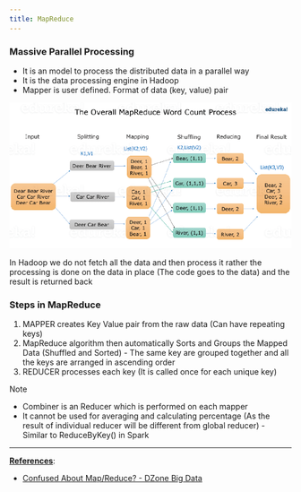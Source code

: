 ```yaml
---
title: MapReduce
---
```


### Massive Parallel Processing

* It is an model to process the distributed data in a parallel way
* It is the data processing engine in Hadoop
* Mapper is user defined. Format of data (key, value) pair

![Map Reduce Example|600](images/map-reduce-example.png)

In Hadoop we do not fetch all the data and then process it rather the processing is done on the data in place (The code goes to the data) and the result is returned back

### Steps in MapReduce

1. MAPPER creates Key Value pair from the raw data (Can have repeating keys)
2. MapReduce algorithm then automatically Sorts and Groups the Mapped Data (Shuffled and Sorted) - The same key are grouped together and all the keys are arranged in ascending order
3. REDUCER processes each key (It is called once for each unique key)

 > [!NOTE]
 > * Combiner is an Reducer which is performed on each mapper
 > * It cannot be used for averaging and calculating percentage (As the result of individual reducer will be different from global reducer) - Similar to ReduceByKey() in Spark

---

**<u>References</u>**:

* [Confused About Map/Reduce? - DZone Big Data](https://dzone.com/articles/confused-about-mapreduce)